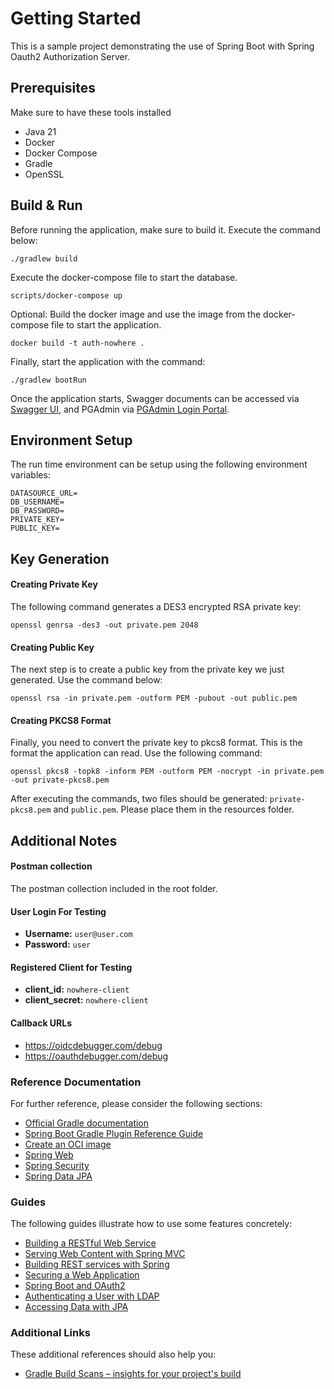 # Getting Started

This is a sample project demonstrating the use of Spring Boot with Spring Oauth2 Authorization Server.

## Prerequisites
Make sure to have these tools installed
* Java 21
* Docker
* Docker Compose
* Gradle
* OpenSSL

## Build & Run
Before running the application, make sure to build it. Execute the command below:
```shell
./gradlew build
```

Execute the docker-compose file to start the database.
```shell
scripts/docker-compose up
```
Optional: Build the docker image and use the image from the docker-compose file to start the application.
```shell
docker build -t auth-nowhere .
```

Finally, start the application with the command:
```shell
./gradlew bootRun
```
Once the application starts, Swagger documents can be accessed via [Swagger UI](http://localhost:9000/swagger-ui/index.html), and PGAdmin via [PGAdmin Login Portal](http://localhost:5050/login).


## Environment Setup
The run time environment can be setup using the following environment variables:
```shell
DATASOURCE_URL=
DB_USERNAME=
DB_PASSWORD=
PRIVATE_KEY=
PUBLIC_KEY=
```
## Key Generation
#### Creating Private Key
The following command generates a DES3 encrypted RSA private key:
```shell
openssl genrsa -des3 -out private.pem 2048
```
#### Creating Public Key
The next step is to create a public key from the private key we just generated. Use the command below:
```shell
openssl rsa -in private.pem -outform PEM -pubout -out public.pem
```
#### Creating PKCS8 Format
Finally, you need to convert the private key to pkcs8 format. This is the format the application can read. Use the following command:
```shell
openssl pkcs8 -topk8 -inform PEM -outform PEM -nocrypt -in private.pem -out private-pkcs8.pem
```

After executing the commands, two files should be generated: `private-pkcs8.pem` and `public.pem`. Please place them in the resources folder.

## Additional Notes
#### Postman collection
The postman collection included in the root folder.

#### User Login For Testing
- **Username:** `user@user.com`
- **Password:** `user`

#### Registered Client for Testing
- **client_id:** `nowhere-client`
- **client_secret:** `nowhere-client`

#### Callback URLs
- https://oidcdebugger.com/debug
- https://oauthdebugger.com/debug

### Reference Documentation

For further reference, please consider the following sections:

* [Official Gradle documentation](https://docs.gradle.org)
* [Spring Boot Gradle Plugin Reference Guide](https://docs.spring.io/spring-boot/docs/3.2.1/gradle-plugin/reference/html/)
* [Create an OCI image](https://docs.spring.io/spring-boot/docs/3.2.1/gradle-plugin/reference/html/#build-image)
* [Spring Web](https://docs.spring.io/spring-boot/docs/3.2.1/reference/htmlsingle/index.html#web)
* [Spring Security](https://docs.spring.io/spring-boot/docs/3.2.1/reference/htmlsingle/index.html#web.security)
* [Spring Data JPA](https://docs.spring.io/spring-boot/docs/3.2.1/reference/htmlsingle/index.html#data.sql.jpa-and-spring-data)

### Guides

The following guides illustrate how to use some features concretely:

* [Building a RESTful Web Service](https://spring.io/guides/gs/rest-service/)
* [Serving Web Content with Spring MVC](https://spring.io/guides/gs/serving-web-content/)
* [Building REST services with Spring](https://spring.io/guides/tutorials/rest/)
* [Securing a Web Application](https://spring.io/guides/gs/securing-web/)
* [Spring Boot and OAuth2](https://spring.io/guides/tutorials/spring-boot-oauth2/)
* [Authenticating a User with LDAP](https://spring.io/guides/gs/authenticating-ldap/)
* [Accessing Data with JPA](https://spring.io/guides/gs/accessing-data-jpa/)

### Additional Links

These additional references should also help you:

* [Gradle Build Scans – insights for your project's build](https://scans.gradle.com#gradle)

